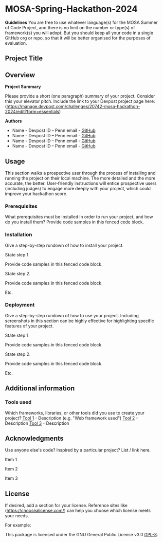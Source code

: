 # MOSA-Spring-Hackathon-2024

**Guidelines**
You are free to use whatever language(s) for the MOSA Summer of Code Project, and there is no limit on the number or type(s) of framework(s) you will adopt. But you should keep all your code in a single GitHub org or repo, so that it will be better organised for the purposes of evaluation.

## **Project Title**

## **Overview**

**Project Summary**

Please provide a short (one paragraph) summary of your project. Consider this your elevator pitch.
Include the link to your Devpost project page here: (https://manage.devpost.com/challenges/20742-mosa-hackathon-2024/edit?form=essentials)

**Authors**

- Name - Devpost ID – Penn email - [GitHub](https://github.com/username)
- Name - Devpost ID – Penn email - [GitHub](https://github.com/username)
- Name - Devpost ID – Penn email - [GitHub](https://github.com/username)
- Name - Devpost ID – Penn email - [GitHub](https://github.com/username)

## **Usage**
This section walks a prospective user through the process of installing and running the project on their local machine. 
The more detailed and the more accurate, the better. User-friendly instructions will entice prospective users (including judges) to engage more deeply with your project, which could improve your hackathon score.


### **Prerequisites** 
What prerequisites must be installed in order to run your project, and how do you install them?
Provide code samples in this fenced code block.

### **Installation**
Give a step-by-step rundown of how to install your project.

State step 1.

Provide code samples in this fenced code block.

State step 2.

Provide code samples in this fenced code block.

Etc.

### **Deployment**
Give a step-by-step rundown of how to use your project. Including screenshots in this section can be highly effective for highlighting specific features of your project.

State step 1. 

Provide code samples in this fenced code block.

State step 2.

Provide code samples in this fenced code block.

Etc.
## **Additional information**

### **Tools used**
Which frameworks, libraries, or other tools did you use to create your project?
[Tool 1](https://maven.apache.org/) - Description (e.g. "Web framework used")
[Tool 2](https://maven.apache.org/)  - Description 
[Tool 3](https://maven.apache.org/) - Description 

## **Acknowledgments**
Use anyone else's code? Inspired by a particular project? List / link here.

Item 1

Item 2

Item 3

## **License**
If desired, add a section for your license. Reference sites like (https://choosealicense.com/) can help you choose which license meets your needs.

For example:

This package is licensed under the GNU General Public License v3.0 [GPL-3](https://choosealicense.com/licenses/gpl-3.0/).


